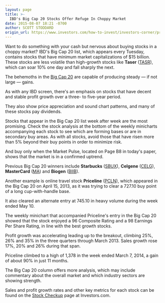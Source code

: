 ```yaml
---
layout: page
title: >-
  IBD's Big Cap 20 Stocks Offer Refuge In Choppy Market
date: 2015-08-07 18:21 -0700
author: SCOTT STODDARD
origin_url: https://www.investors.com/how-to-invest/investors-corner/priceline-showed-power-of-big-cap-stocks/
---
```


Want to do something with your cash but nervous about buying stocks in a choppy market? IBD's Big Cap 20 list, which appears every Tuesday, contains stocks that have minimum market capitalizations of \$15 billion. These stocks are less volatile than high-growth stocks like **Taser** ([TASR](https://research.investors.com/quote.aspx?symbol=TASR)), which can soar 10% one day and fall sharply the next.

The behemoths in the [Big Cap 20](http://news.investors.com/investing/inside-big-cap-20.htm) are capable of producing steady — if not large — gains.

As with any IBD screen, there's an emphasis on stocks that have decent and stable profit growth over a three- to five-year period.

They also show price appreciation and sound chart patterns, and many of these stocks pay dividends.

Stocks that appear in the Big Cap 20 list week after week are the most promising. Check the stock analysis at the bottom of the weekly minicharts accompanying each stock to see which are forming bases or are in secondary buy areas. As with all stocks, avoid those that have risen more than 5% beyond their buy points in order to minimize risk.

And buy only when the Market Pulse, located on Page B8 in today's paper, shows that the market is in a confirmed uptrend.

Previous Big Cap 20 winners include **Starbucks** ([SBUX](https://research.investors.com/quote.aspx?symbol=SBUX)), **Celgene** ([CELG](https://research.investors.com/quote.aspx?symbol=CELG)), **MasterCard** ([MA](https://research.investors.com/quote.aspx?symbol=MA)) and **Biogen** ([BIIB](https://research.investors.com/quote.aspx?symbol=BIIB)).

Another example is online travel stock **Priceline** ([PCLN](https://research.investors.com/quote.aspx?symbol=PCLN)), which appeared in the Big Cap 20 on April 15, 2013, as it was trying to clear a 727.10 buy point of a long cup-with-handle base.

It also cleared an alternate entry at 745.10 in heavy volume during the week ended May 10.

The weekly minichart that accompanied Priceline's entry in the Big Cap 20 showed that the stock enjoyed a 96 Composite Rating and a 98 Earnings Per Share Rating, in line with the best growth stocks.

Profit growth was accelerating leading up to the breakout, climbing 25%, 26% and 35% in the three quarters through March 2013. Sales growth rose 17%, 20% and 26% during that span.

Priceline climbed to a high of 1,378 in the week ended March 7, 2014, a gain of about 90% in just 11 months.

The Big Cap 20 column offers more analysis, which may include commentary about the overall market and which industry sectors are showing strength.

Sales and profit growth rates and other key metrics for each stock can be found on the [Stock Checkup](http://research.investors.com/stock-checkup/?nav=ResearchCheckup) page at Investors.com.
